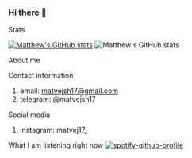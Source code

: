 ### Hi there 👋



Stats

[![Matthew's GitHub stats](https://github-readme-stats.vercel.app/api?username=matvejsh17)](https://github.com/matthewsh17/github-readme-stats)  ![Matthew's GitHub stats](https://github-readme-stats.vercel.app/api?username=matvejsh17&theme=light&show_icons=true)

About me
  
  
  
Contact information
  1. email: matvejsh17@gmail.com
  2. telegram: @matvejsh17

Social media
  1. instagram: matvej17_

What I am listening right now
[![spotify-github-profile](https://spotify-github-profile.vercel.app/api/view?uid=klj1hve63u74ndq6e3jjhdypf&cover_image=true&theme=natemoo-re&show_offline=false&background_color=121212&interchange=false&bar_color=53b14f&bar_color_cover=true)](https://github.com/kittinan/spotify-github-profile)

<!--
**matvejsh17/matvejsh17** is a ✨ _special_ ✨ repository because its `README.md` (this file) appears on your GitHub profile.

Here are some ideas to get you started:

- 🔭 I’m currently working on ...
- 🌱 I’m currently learning ...
- 👯 I’m looking to collaborate on ...
- 🤔 I’m looking for help with ...
- 💬 Ask me about ...
- 📫 How to reach me: ...
- 😄 Pronouns: ...
- ⚡ Fun fact: ...
-->
